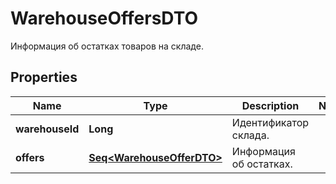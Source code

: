 

# WarehouseOffersDTO

Информация об остатках товаров на складе.

## Properties

Name | Type | Description | Notes
------------ | ------------- | ------------- | -------------
**warehouseId** | **Long** | Идентификатор склада. | 
**offers** | [**Seq&lt;WarehouseOfferDTO&gt;**](WarehouseOfferDTO.md) | Информация об остатках. | 



